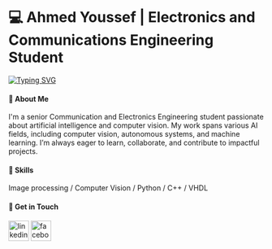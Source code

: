 # 💻 Ahmed Youssef | Electronics and Communications Engineering Student 
  [![Typing SVG](https://readme-typing-svg.demolab.com/?lines=AI+Developer;Dream,+code,+deploy)](https://git.io/typing-svg)

#### 👋 About Me
I'm a senior Communication and Electronics Engineering student passionate about artificial intelligence and computer vision. My work spans various AI fields, including computer vision, autonomous systems, and machine learning. I’m always eager to learn, collaborate, and contribute to impactful projects.

#### 🎯 Skills 
Image processing / Computer Vision / Python / C++ / VHDL


#### 📩 Get in Touch
  [<img src='https://cdn.jsdelivr.net/npm/simple-icons@3.0.1/icons/linkedin.svg' alt='linkedin' height='40'>](https://www.linkedin.com/in/https://www.linkedin.com/in/ahmedyoussefff//)  [<img src='https://cdn.jsdelivr.net/npm/simple-icons@3.0.1/icons/facebook.svg' alt='facebook' height='40'>](https://www.facebook.com/https://www.facebook.com/ahmed.mada.311493)  

